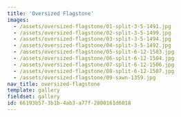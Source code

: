 ```yaml
---
title: 'Oversized Flagstone'
images:
  - /assets/oversized-flagstone/01-split-3-5-1491.jpg
  - /assets/oversized-flagstone/02-split-3-5-1499.jpg
  - /assets/oversized-flagstone/03-split-3-5-1494.jpg
  - /assets/oversized-flagstone/04-split-3-5-1492.jpg
  - /assets/oversized-flagstone/05-split-6-12-1503.jpg
  - /assets/oversized-flagstone/06-split-6-12-1504.jpg
  - /assets/oversized-flagstone/07-split-6-12-1506.jpg
  - /assets/oversized-flagstone/08-split-6-12-1507.jpg
  - /assets/oversized-flagstone/09-sawn-1359.jpg
nav_title: oversized-flagstone
template: gallery
fieldset: gallery
id: 66193b57-3b1b-4ab3-a77f-2800161d6018
---
```

